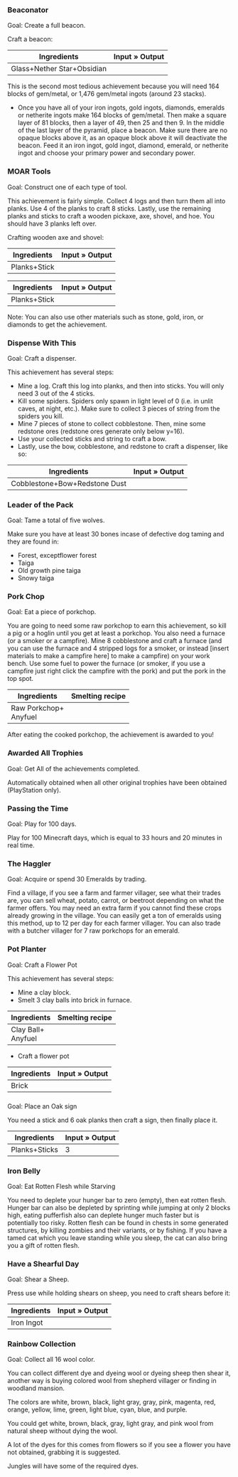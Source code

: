 ### Beaconator

Goal: Create a full beacon.

Craft a beacon:

| Ingredients                | Input » Output |
|----------------------------|----------------|
| Glass+Nether Star+Obsidian |                |

This is the second most tedious achievement because you will need 164 blocks of gem/metal, or 1,476 gem/metal ingots (around 23 stacks).

- Once you have all of your iron ingots, gold ingots, diamonds, emeralds or netherite ingots make 164 blocks of gem/metal. Then make a square layer of 81 blocks, then a layer of 49, then 25 and then 9. In the middle of the last layer of the pyramid, place a beacon. Make sure there are no opaque blocks above it, as an opaque block above it will deactivate the beacon. Feed it an iron ingot, gold ingot, diamond, emerald, or netherite ingot and choose your primary power and secondary power.



### MOAR Tools

Goal: Construct one of each type of tool.

This achievement is fairly simple. Collect 4 logs and then turn them all into planks. Use 4 of the planks to craft 8 sticks. Lastly, use the remaining planks and sticks to craft a wooden pickaxe, axe, shovel, and hoe. You should have 3 planks left over.

Crafting wooden axe and shovel:

| Ingredients  | Input » Output |
|--------------|----------------|
| Planks+Stick |                |

| Ingredients  | Input » Output |
|--------------|----------------|
| Planks+Stick |                |

Note: You can also use other materials such as stone, gold, iron, or diamonds to get the achievement.



### Dispense With This

Goal: Craft a dispenser.

This achievement has several steps:

- Mine a log. Craft this log into planks, and then into sticks. You will only need 3 out of the 4 sticks.
- Kill some spiders. Spiders only spawn in light level of 0 (i.e. in unlit caves, at night, etc.). Make sure to collect 3 pieces of string from the spiders you kill.
- Mine 7 pieces of stone to collect cobblestone. Then, mine some redstone ores (redstone ores generate only below y=16).
- Use your collected sticks and string to craft a bow.
- Lastly, use the bow, cobblestone, and redstone to craft a dispenser, like so:

| Ingredients                   | Input » Output |
|-------------------------------|----------------|
| Cobblestone+Bow+Redstone Dust |                |



### Leader of the Pack

Goal: Tame a total of five wolves.

Make sure you have at least 30 bones incase of defective dog taming and they are found in:

- Forest, exceptflower forest
- Taiga
- Old growth pine taiga
- Snowy taiga

### Pork Chop

Goal: Eat a piece of porkchop.

You are going to need some raw porkchop to earn this achievement, so kill a pig or a hoglin until you get at least a porkchop. You also need a furnace (or a smoker or a campfire). Mine 8 cobblestone and craft a furnace (and you can use the furnace and 4 stripped logs for a smoker, or instead [insert materials to make a campfire here] to make a campfire) on your work bench. Use some fuel to power the furnace (or smoker, if you use a campfire just right click the campfire with the pork) and put the pork in the top spot.

| Ingredients               | Smelting recipe |
|---------------------------|-----------------|
| Raw Porkchop+<br/>Anyfuel |                 |

After eating the cooked porkchop, the achievement is awarded to you!

### Awarded All Trophies

Goal: Get All of the achievements completed.

Automatically obtained when all other original trophies have been obtained (PlayStation only).

### Passing the Time

Goal: Play for 100 days.

Play for 100 Minecraft days, which is equal to 33 hours and 20 minutes in real time.

### The Haggler

Goal: Acquire or spend 30 Emeralds by trading.

Find a village, if you see a farm and farmer villager, see what their trades are, you can sell wheat, potato, carrot, or beetroot depending on what the farmer offers. You may need an extra farm if you cannot find these crops already growing in the village. You can easily get a ton of emeralds using this method, up to 12 per day for each farmer villager. You can also trade with a butcher villager for 7 raw porkchops for an emerald.

### Pot Planter

Goal: Craft a Flower Pot

This achievement has several steps:

- Mine a clay block.
- Smelt 3 clay balls into brick in furnace.

| Ingredients            | Smelting recipe |
|------------------------|-----------------|
| Clay Ball+<br/>Anyfuel |                 |

- Craft a flower pot

| Ingredients | Input » Output |
|-------------|----------------|
| Brick       |                |



### 

Goal: Place an Oak sign

You need a stick and 6 oak planks then craft a sign, then finally place it.

| Ingredients   | Input » Output |
|---------------|----------------|
| Planks+Sticks | 3              |



### Iron Belly

Goal: Eat Rotten Flesh while Starving

You need to deplete your hunger bar to zero (empty), then eat rotten flesh. Hunger bar can also be depleted by sprinting while jumping at only 2 blocks high, eating pufferfish also can deplete hunger much faster but is potentially too risky. Rotten flesh can be found in chests in some generated structures, by killing zombies and their variants, or by fishing. If you have a tamed cat which you leave standing while you sleep, the cat can also bring you a gift of rotten flesh.

### Have a Shearful Day

Goal: Shear a Sheep.

Press use while holding shears on sheep, you need to craft shears before it:

| Ingredients | Input » Output |
|-------------|----------------|
| Iron Ingot  |                |



### Rainbow Collection

Goal: Collect all 16 wool color.

You can collect different dye and dyeing wool or dyeing sheep then shear it, another way is buying colored wool from shepherd villager or finding in woodland mansion.

The colors are white, brown, black, light gray, gray, pink, magenta, red, orange, yellow, lime, green, light blue, cyan, blue, and purple.

You could get white, brown, black, gray, light gray, and pink wool from natural sheep without dying the wool.

A lot of the dyes for this comes from flowers so if you see a flower you have not obtained, grabbing it is suggested. 

Jungles will have some of the required dyes.

